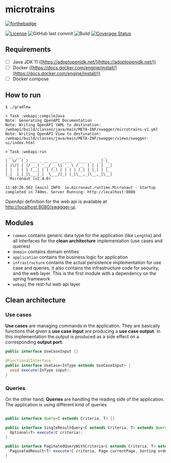 # microtrains

[![forthebadge](https://forthebadge.com/images/badges/made-with-java.svg)](https://forthebadge.com)

[![License](https://img.shields.io/badge/License-Apache%202.0-blue.svg)](https://opensource.org/licenses/Apache-2.0)
![GitHub last commit](https://img.shields.io/github/last-commit/CarloMicieli/microtrains)
![Build](https://github.com/CarloMicieli/microtrains/workflows/build/badge.svg)
[![Coverage Status](https://coveralls.io/repos/github/CarloMicieli/microtrains/badge.svg?branch=main)](https://coveralls.io/github/CarloMicieli/microtrains?branch=main)

## Requirements

- [ ] Java JDK 11 ([https://adoptopenjdk.net/](https://adoptopenjdk.net/))
- [ ] Docker ([https://docs.docker.com/engine/install/](https://docs.docker.com/engine/install/))
- [ ] Docker compose

## How to run

```
$ ./gradlew

> Task :webapi:compileJava
Note: Generating OpenAPI Documentation
Note: Writing OpenAPI YAML to destination: /webapi/build/classes/java/main/META-INF/swagger/microtrains-v1.yml
Note: Writing OpenAPI View to destination: /webapi/build/classes/java/main/META-INF/swagger/views/swagger-ui/index.html

> Task :webapi:run
 __  __ _                                  _   
|  \/  (_) ___ _ __ ___  _ __   __ _ _   _| |_ 
| |\/| | |/ __| '__/ _ \| '_ \ / _` | | | | __|
| |  | | | (__| | | (_) | | | | (_| | |_| | |_ 
|_|  |_|_|\___|_|  \___/|_| |_|\__,_|\__,_|\__|
  Micronaut (v2.4.0)

11:40:26.562 [main] INFO  io.micronaut.runtime.Micronaut - Startup completed in 740ms. Server Running: http://localhost:8080
```

OpenApi definition for the web api is available at [http://localhost:8080/swagger-ui](http://localhost:8080/swagger-ui).

## Modules

* `common` contains generic data type for the application (like `Length`s) and all interfaces for the **clean architecture** implementation (use cases and queries)
* `domain` contains domain entities
* `application` contains the business logic for application
* `infrastructure` contains the actual persistence implementation for use case and queries, it also contains the infrastructure code for security, and the web layer. This is the first module with a dependency on the spring framework
* `webapi` the rest-ful web api layer

## Clean architecture

### Use cases

**Use cases** are managing commands in the application. They are basically functions that given a __use case input__ are producing a __use case output__. In this implementation the output is produced as a side effect on a corresponding __output port__.

```java
public interface UseCaseInput {}

@FunctionalInterface
public interface UseCase<InType extends UseCaseInput> {
  void execute(InType input);
}
```

### Queries

On the other hand, **Queries** are handling the reading side of the application. The application is using different kind of queries

```java

public interface Query<C extends Criteria, T> {}

public interface SingleResultQuery<C extends Criteria, T> extends Query<C, T> {
  Optional<T> execute(C criteria);
}

public interface PaginatedQueryWithCriteria<C extends Criteria, T> extends Query<C, T> {
  PaginatedResult<T> execute(C criteria, Page currentPage, Sorting orderBy);
}
```

